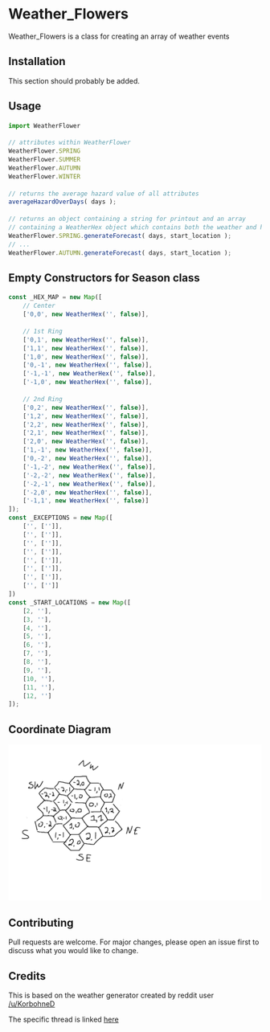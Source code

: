 
# Weather_Flowers

Weather_Flowers is a class for creating an array of weather events

## Installation

This section should probably be added.

## Usage

```javascript
import WeatherFlower

// attributes within WeatherFlower
WeatherFlower.SPRING
WeatherFlower.SUMMER
WeatherFlower.AUTUMN
WeatherFlower.WINTER

// returns the average hazard value of all attributes
averageHazardOverDays( days );

// returns an object containing a string for printout and an array 
// containing a WeatherHex object which contains both the weather and hazard level
WeatherFlower.SPRING.generateForecast( days, start_location );
// ...
WeatherFlower.AUTUMN.generateForecast( days, start_location );
```

## Empty Constructors for Season class 

```javascript
const _HEX_MAP = new Map([
    // Center
    ['0,0', new WeatherHex('', false)],

    // 1st Ring
    ['0,1', new WeatherHex('', false)],
    ['1,1', new WeatherHex('', false)],
    ['1,0', new WeatherHex('', false)],
    ['0,-1', new WeatherHex('', false)],
    ['-1,-1', new WeatherHex('', false)],
    ['-1,0', new WeatherHex('', false)],

    // 2nd Ring
    ['0,2', new WeatherHex('', false)],
    ['1,2', new WeatherHex('', false)],
    ['2,2', new WeatherHex('', false)],
    ['2,1', new WeatherHex('', false)],
    ['2,0', new WeatherHex('', false)],
    ['1,-1', new WeatherHex('', false)],
    ['0,-2', new WeatherHex('', false)],
    ['-1,-2', new WeatherHex('', false)],
    ['-2,-2', new WeatherHex('', false)],
    ['-2,-1', new WeatherHex('', false)],
    ['-2,0', new WeatherHex('', false)],
    ['-1,1', new WeatherHex('', false)]
]);
const _EXCEPTIONS = new Map([
    ['', ['']],
    ['', ['']],
    ['', ['']],
    ['', ['']],
    ['', ['']],
    ['', ['']],
    ['', ['']],
    ['', ['']]
])
const _START_LOCATIONS = new Map([
    [2, ''],
    [3, ''],
    [4, ''],
    [5, ''],
    [6, ''],
    [7, ''],
    [8, ''],
    [9, ''],
    [10, ''],
    [11, ''],
    [12, '']
]);
```
## Coordinate Diagram

![Coordinate Graph](./CoordinateExample.png "Sorry it's 45 degrees off, paint doesn't allow for rotating under 90 degrees anymore...")

## Contributing

Pull requests are welcome. For major changes, please open an issue first
to discuss what you would like to change.

## Credits

This is based on the weather generator created by reddit user [/u/KorbohneD](https://www.reddit.com/user/KorbohneD)

The specific thread is linked [here](https://www.reddit.com/r/osr/comments/omtd4g/4_season_weather_table_hex_easy_and_logical/)